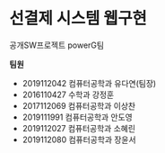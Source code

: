 # 선결제 시스템 웹구현
공개SW프로젝트 powerG팀

**팀원**
- 2019112042 컴퓨터공학과 유다연(팀장)
- 2016110427 수학과 강정훈
- 2017112069 컴퓨터공학과 이상찬
- 2019111991 컴퓨터공학과 안도영
- 2019112027 컴퓨터공학과 소혜린
- 2019112080 컴퓨터공학과 장윤서
